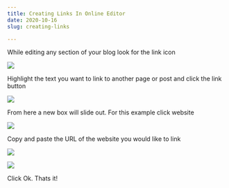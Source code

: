```yaml
---
title: Creating Links In Online Editor
date: 2020-10-16
slug: creating-links

---
```

While editing any section of your blog look for the link icon

![](/thisones.png)

Highlight the text you want to link to another page or post and click the link button

![](/screen-shot-2020-10-16-at-3-57-41-pm.png)

From here a new box will slide out. For this example click website

![](/screen-shot-2020-10-16-at-3-59-27-pm.png)

Copy and paste the URL of the website you would like to link

![](/screen-shot-2020-10-16-at-4-01-02-pm.png)

![](/screen-shot-2020-10-16-at-4-01-34-pm.png)

Click Ok. Thats it! 
